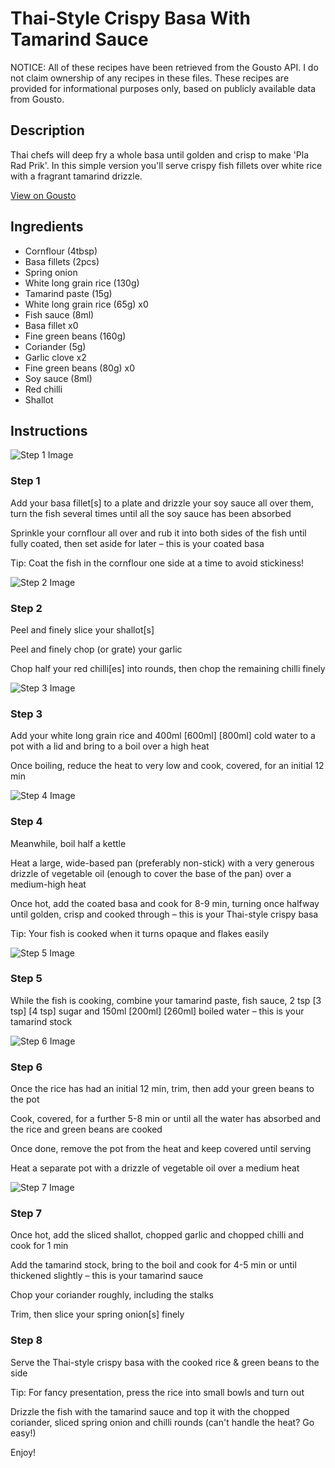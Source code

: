 # Thai-Style Crispy Basa With Tamarind Sauce

NOTICE: All of these recipes have been retrieved from the Gousto API. I do not claim ownership of any recipes in these files. These recipes are provided for informational purposes only, based on publicly available data from Gousto.

## Description

Thai chefs will deep fry a whole basa until golden and crisp to make 'Pla Rad Prik'. In this simple version you'll serve crispy fish fillets over white rice with a fragrant tamarind drizzle. 

[View on Gousto](https://www.gousto.co.uk/recipes/cookbook/thai-crispy-fish-with-tamarind-sauce)

## Ingredients

- Cornflour (4tbsp)
- Basa fillets (2pcs)
- Spring onion
- White long grain rice (130g)
- Tamarind paste (15g)
- White long grain rice (65g) x0
- Fish sauce (8ml)
- Basa fillet x0
- Fine green beans (160g)
- Coriander (5g)
- Garlic clove x2
- Fine green beans (80g) x0
- Soy sauce (8ml)
- Red chilli
- Shallot

## Instructions

![Step 1 Image](https://production-media.gousto.co.uk/cms/recipe-step-image/step-1-1583417825477-x200.jpg)

### Step 1

Add your basa fillet[s] to a plate and drizzle your soy sauce all over them, turn the fish several times until all the soy sauce has been absorbed

Sprinkle your cornflour all over and rub it into both sides of the fish until fully coated, then set aside for later – this is your coated basa

Tip: Coat the fish in the cornflour one side at a time to avoid stickiness!

![Step 2 Image](https://production-media.gousto.co.uk/cms/recipe-step-image/step-2-1583417831182-x200.jpg)

### Step 2

Peel and finely slice your shallot[s]

Peel and finely chop (or grate) your garlic

Chop half your red chilli[es] into rounds, then chop the remaining chilli finely

![Step 3 Image](https://production-media.gousto.co.uk/cms/recipe-step-image/step-3-1583417834086-x200.jpg)

### Step 3

Add your white long grain rice and 400ml <span class="text-purple">[600ml]</span> <span class="text-danger">[800ml] </span>cold water to a pot with a lid and bring to a boil over a high heat

Once boiling, reduce the heat to very low and cook, covered, for an initial 12 min

![Step 4 Image](https://production-media.gousto.co.uk/cms/recipe-step-image/step-4-1583417837902-x200.jpg)

### Step 4

Meanwhile, boil half a kettle

Heat a large, wide-based pan (preferably non-stick) with a very generous drizzle of vegetable oil (enough to cover the base of the pan) over a medium-high heat

Once hot, add the coated basa and cook for 8-9 min, turning once halfway until golden, crisp and cooked through – this is your Thai-style crispy basa

Tip: Your fish is cooked when it turns opaque and flakes easily

![Step 5 Image](https://production-media.gousto.co.uk/cms/recipe-step-image/step-5-1583417842109-x200.jpg)

### Step 5

While the fish is cooking, combine your tamarind paste, fish sauce, 2 tsp<span class="text-danger"> <span class="text-purple">[3 tsp]</span> [4 tsp]</span> sugar and 150ml <span class="text-purple">[200ml]</span><span class="text-danger"> [260ml] </span>boiled water – this is your tamarind stock

![Step 6 Image](https://production-media.gousto.co.uk/cms/recipe-step-image/step-6-1583417845429-x200.jpg)

### Step 6

Once the rice has had an initial 12 min, trim, then add your green beans to the pot

Cook, covered, for a further 5-8 min or until all the water has absorbed and the rice and green beans are cooked

Once done, remove the pot from the heat and keep covered until serving

Heat a separate pot with a drizzle of vegetable oil over a medium heat

![Step 7 Image](https://production-media.gousto.co.uk/cms/recipe-step-image/step-7-1583417850651-x200.jpg)

### Step 7

Once hot, add the sliced shallot, chopped garlic and chopped chilli and cook for 1 min

Add the tamarind stock, bring to the boil and cook for 4-5 min or until thickened slightly – this is your tamarind sauce

Chop your coriander roughly, including the stalks

Trim, then slice your spring onion[s] finely

### Step 8

Serve the Thai-style crispy basa with the cooked rice & green beans to the side

Tip: For fancy presentation, press the rice into small bowls and turn out

Drizzle the fish with the tamarind sauce and top it with the chopped coriander, sliced spring onion and chilli rounds (can't handle the heat? Go easy!)

Enjoy!

